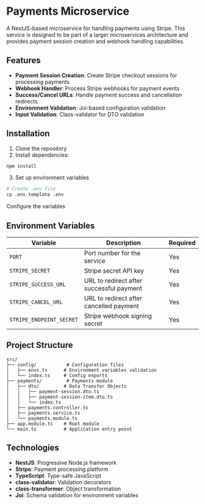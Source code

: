 # Payments Microservice

A NestJS-based microservice for handling payments using Stripe. This service is designed to be part of a larger microservices architecture and provides payment session creation and webhook handling capabilities.

## Features

- **Payment Session Creation**: Create Stripe checkout sessions for processing payments
- **Webhook Handler**: Process Stripe webhooks for payment events
- **Success/Cancel URLs**: Handle payment success and cancellation redirects
- **Environment Validation**: Joi-based configuration validation
- **Input Validation**: Class-validator for DTO validation

## Installation

1. Clone the repository
2. Install dependencies:

```bash
npm install
```

3. Set up environment variables

```bash
# Create .env file
cp .env.template .env
```

Configure the variables

## Environment Variables

| Variable | Description | Required |
|----------|-------------|----------|
| `PORT` | Port number for the service | Yes |
| `STRIPE_SECRET` | Stripe secret API key | Yes |
| `STRIPE_SUCCESS_URL` | URL to redirect after successful payment | Yes |
| `STRIPE_CANCEL_URL` | URL to redirect after cancelled payment | Yes |
| `STRIPE_ENDPOINT_SECRET` | Stripe webhook signing secret | Yes |


## Project Structure

```
src/
├── config/           # Configuration files
│   ├── envs.ts      # Environment variables validation
│   └── index.ts     # Config exports
├── payments/         # Payments module
│   ├── dto/         # Data Transfer Objects
│   │   ├── payment-session.dto.ts
│   │   ├── payment-session-item.dto.ts
│   │   └── index.ts
│   ├── payments.controller.ts
│   ├── payments.service.ts
│   └── payments.module.ts
├── app.module.ts    # Root module
└── main.ts          # Application entry point
```

## Technologies

- **NestJS**: Progressive Node.js framework
- **Stripe**: Payment processing platform
- **TypeScript**: Type-safe JavaScript
- **class-validator**: Validation decorators
- **class-transformer**: Object transformation
- **Joi**: Schema validation for environment variables
